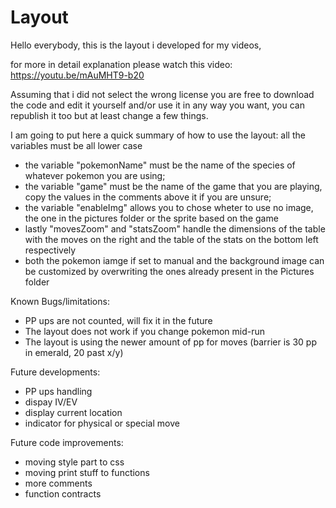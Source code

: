 # Layout
Hello everybody, this is the layout i developed for my videos,

for more in detail explanation please watch this video: https://youtu.be/mAuMHT9-b20

Assuming that i did not select the wrong license you are free to download the code and edit it yourself and/or use it in any way you want, you can republish it too but at least change a few things.

I am going to put here a quick summary of how to use the layout:
all the variables must be all lower case
- the variable "pokemonName" must be the name of the species of whatever pokemon you are using;
- the variable "game" must be the name of the game that you are playing, copy the values in the comments above it if you are unsure;
- the variable "enableImg" allows you to chose wheter to use no image, the one in the pictures folder or the sprite based on the game
- lastly "movesZoom" and "statsZoom" handle the dimensions of the table with the moves on the right and the table of the stats on the bottom left respectively
- both the pokemon iamge if set to manual and the background image can be customized by overwriting the ones already present in the Pictures folder

Known Bugs/limitations:
- PP ups are not counted, will fix it in the future
- The layout does not work if you change pokemon mid-run
- The layout is using the newer amount of pp for moves (barrier is 30 pp in emerald, 20 past x/y)

Future developments:
- PP ups handling
- dispay IV/EV
- display current location
- indicator for physical or special move 

Future code improvements:
- moving style part to css
- moving print stuff to functions
- more comments
- function contracts
